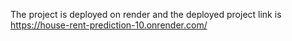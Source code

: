 The project is deployed on render and the deployed project link is https://house-rent-prediction-10.onrender.com/

